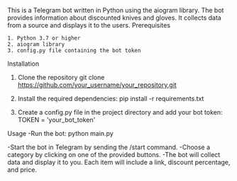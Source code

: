 This is a Telegram bot written in Python using the aiogram library. The bot provides information about discounted knives and gloves. It collects data from a source and displays it to the users.
Prerequisites

    1. Python 3.7 or higher
    2. aiogram library
    3. config.py file containing the bot token

Installation

  1. Clone the repository
          git clone https://github.com/your_username/your_repository.git

  2. Install the required dependencies:
          pip install -r requirements.txt
  
  3. Create a config.py file in the project directory and add your bot token:
          TOKEN = 'your_bot_token'

Usage
  -Run the bot:
          python main.py

  -Start the bot in Telegram by sending the /start command.
  -Choose a category by clicking on one of the provided buttons.
  -The bot will collect data and display it to you. Each item will include a link, discount percentage, and price.
